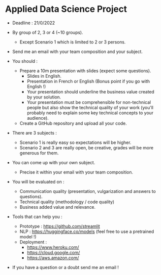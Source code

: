 # Applied Data Science Project

- Deadline : 21/0/2022

- By group of 2, 3 or 4 (~10 groups).
    - Except Scenario 1 which is limited to 2 or 3 persons.

- Send me an email with your team composition and your subject.

- You should :
    - Prepare a 10m presentation with slides (expect some questions).
        - Slides in English.
        - Presentation in French or English (Bonus point if you go with English !)
        - Your presentation should underline the business value created by your solution.
        - Your presentation must be comprehensible for non-technical people but also show the technical quality of your work (you'll probably need to explain some key technical concepts to your audience).
    - Create a GitHub repository and upload all your code.

- There are 3 subjects :
    - Scenario 1 is really easy so expectations will be higher.
    - Scenario 2 and 3 are really open, be creative, grades will be more generous for them.

- You can come up with your own subject.
    - Precise it within your email with your team composition.

- You will be evaluated on :
    - Communication quality (presentation, vulgarization and answers to questions). 
    - Technical quality (methodology / code quality)
    - Business added value and relevance.

- Tools that can help you :
    - Prototype : https://github.com/streamlit
    - NLP : https://huggingface.co/models (feel free to use a pretrained model !)
    - Deployment :
        - https://www.heroku.com/
        - https://cloud.google.com/
        - https://aws.amazon.com/

- If you have a question or a doubt send me an email !